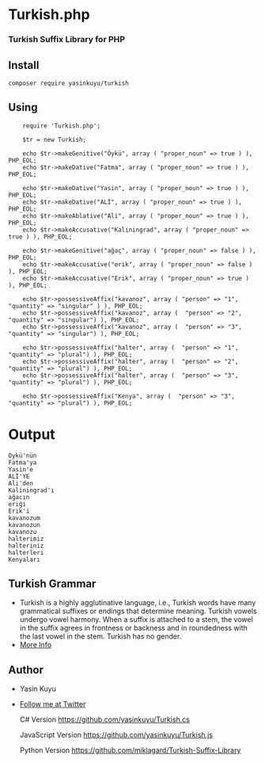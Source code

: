 Turkish.php
==========

### Turkish Suffix Library for PHP

## Install 
	composer require yasinkuyu/turkish

## Using
    
		require 'Turkish.php';

		$tr = new Turkish; 

		echo $tr->makeGenitive("Öykü", array ( "proper_noun" => true ) ), PHP_EOL;
		echo $tr->makeDative("Fatma", array ( "proper_noun" => true ) ), PHP_EOL;

		echo $tr->makeDative("Yasin", array ( "proper_noun" => true ) ), PHP_EOL;
		echo $tr->makeDative("ALİ", array ( "proper_noun" => true ) ), PHP_EOL;
		echo $tr->makeAblative("Ali", array ( "proper_noun" => true ) ), PHP_EOL;
		echo $tr->makeAccusative("Kaliningrad", array ( "proper_noun" => true ) ), PHP_EOL;

		echo $tr->makeGenitive("ağaç", array ( "proper_noun" => false ) ), PHP_EOL;
		echo $tr->makeAccusative("erik", array ( "proper_noun" => false ) ), PHP_EOL;
		echo $tr->makeAccusative("Erik", array ( "proper_noun" => true ) ), PHP_EOL;

		echo $tr->possessiveAffix("kavanoz", array ( "person" => "1", "quantity" => "singular" ) ), PHP_EOL;
		echo $tr->possessiveAffix("kavanoz", array (  "person" => "2", "quantity" => "singular") ), PHP_EOL;
		echo $tr->possessiveAffix("kavanoz", array (  "person" => "3", "quantity" => "singular") ), PHP_EOL;

		echo $tr->possessiveAffix("halter", array (  "person" => "1", "quantity" => "plural") ), PHP_EOL;
		echo $tr->possessiveAffix("halter", array (  "person" => "2", "quantity" => "plural") ), PHP_EOL;
		echo $tr->possessiveAffix("halter", array (  "person" => "3", "quantity" => "plural") ), PHP_EOL;

		echo $tr->possessiveAffix("Kenya", array (  "person" => "3", "quantity" => "plural") ), PHP_EOL;

        
# Output
    
    Öykü'nün 
    Fatma'ya 
    Yasin'e 
    ALİ'YE 
    Ali'den 
    Kaliningrad'ı
    ağacın
    eriği
    Erik'i
    kavanozum
    kavanozun
    kavanozu
    halterimiz
    halteriniz
    halterleri
    Kenyaları 

## Turkish Grammar
 * Turkish is a highly agglutinative language, i.e., Turkish words have many grammatical suffixes or endings that determine meaning. Turkish vowels undergo vowel harmony. When a suffix is attached to a stem, the vowel in the suffix agrees in frontness or backness and in roundedness with the last vowel in the stem. Turkish has no gender.
 * [More Info](http://en.wikipedia.org/wiki/Turkish_grammar)

## Author
 * Yasin Kuyu
 * [Follow me at Twitter](http://twitter.com/yasinkuyu)

  
      C# Version
      https://github.com/yasinkuyu/Turkish.cs
      
      JavaScript Version
      https://github.com/yasinkuyu/Turkish.js
      
      Python Version
      https://github.com/miklagard/Turkish-Suffix-Library
